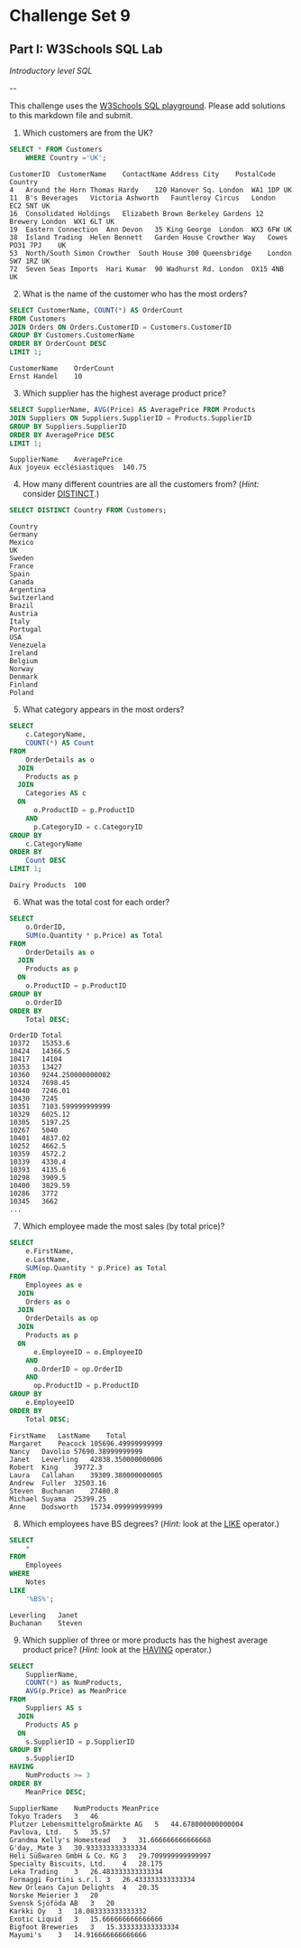 # Challenge Set 9
## Part I: W3Schools SQL Lab 

*Introductory level SQL*

--

This challenge uses the [W3Schools SQL playground](http://www.w3schools.com/sql/trysql.asp?filename=trysql_select_all). Please add solutions to this markdown file and submit.

1. Which customers are from the UK?
```SQL
SELECT * FROM Customers
	WHERE Country ='UK';
```
```
CustomerID	CustomerName	ContactName	Address	City	PostalCode	Country
4	Around the Horn	Thomas Hardy	120 Hanover Sq.	London	WA1 1DP	UK
11	B's Beverages	Victoria Ashworth	Fauntleroy Circus	London	EC2 5NT	UK
16	Consolidated Holdings	Elizabeth Brown	Berkeley Gardens 12 Brewery	London	WX1 6LT	UK
19	Eastern Connection	Ann Devon	35 King George	London	WX3 6FW	UK
38	Island Trading	Helen Bennett	Garden House Crowther Way	Cowes	PO31 7PJ	UK
53	North/South	Simon Crowther	South House 300 Queensbridge	London	SW7 1RZ	UK
72	Seven Seas Imports	Hari Kumar	90 Wadhurst Rd.	London	OX15 4NB	UK
```

2. What is the name of the customer who has the most orders?
```SQL
SELECT CustomerName, COUNT(*) AS OrderCount 
FROM Customers
JOIN Orders ON Orders.CustomerID = Customers.CustomerID
GROUP BY Customers.CustomerName
ORDER BY OrderCount DESC
LIMIT 1;
```
```
CustomerName	OrderCount
Ernst Handel	10
```

3. Which supplier has the highest average product price?
```SQL
SELECT SupplierName, AVG(Price) AS AveragePrice FROM Products
JOIN Suppliers ON Suppliers.SupplierID = Products.SupplierID
GROUP BY Suppliers.SupplierID
ORDER BY AveragePrice DESC
LIMIT 1;
```
```
SupplierName	AveragePrice
Aux joyeux ecclésiastiques	140.75
```

4. How many different countries are all the customers from? (*Hint:* consider [DISTINCT](http://www.w3schools.com/sql/sql_distinct.asp).)
```SQL
SELECT DISTINCT Country FROM Customers;
```
```
Country
Germany
Mexico
UK
Sweden
France
Spain
Canada
Argentina
Switzerland
Brazil
Austria
Italy
Portugal
USA
Venezuela
Ireland
Belgium
Norway
Denmark
Finland
Poland
```

5. What category appears in the most orders?
```SQL
SELECT
    c.CategoryName, 
    COUNT(*) AS Count
FROM
    OrderDetails as o
  JOIN
    Products as p
  JOIN
    Categories AS c
  ON
      o.ProductID = p.ProductID
    AND
      p.CategoryID = c.CategoryID
GROUP BY
    c.CategoryName
ORDER BY
    Count DESC
LIMIT 1;
```
```
Dairy Products	100
```

6. What was the total cost for each order?
```SQL
SELECT
    o.OrderID,
    SUM(o.Quantity * p.Price) as Total
FROM
    OrderDetails as o
  JOIN
    Products as p
  ON
    o.ProductID = p.ProductID
GROUP BY
    o.OrderID
ORDER BY
    Total DESC;
```
```
OrderID	Total
10372	15353.6
10424	14366.5
10417	14104
10353	13427
10360	9244.250000000002
10324	7698.45
10440	7246.01
10430	7245
10351	7103.599999999999
10329	6025.12
10305	5197.25
10267	5040
10401	4837.02
10252	4662.5
10359	4572.2
10339	4330.4
10393	4135.6
10298	3909.5
10400	3829.59
10286	3772
10345	3662
...
```

7. Which employee made the most sales (by total price)?
```SQL
SELECT
    e.FirstName,
    e.LastName,
    SUM(op.Quantity * p.Price) as Total
FROM
    Employees as e
  JOIN
    Orders as o
  JOIN
    OrderDetails as op
  JOIN
    Products as p
  ON
      e.EmployeeID = o.EmployeeID
    AND
      o.OrderID = op.OrderID
    AND
      op.ProductID = p.ProductID
GROUP BY
    e.EmployeeID
ORDER BY
    Total DESC;
```
```
FirstName	LastName	Total
Margaret	Peacock	105696.49999999999
Nancy	Davolio	57690.38999999999
Janet	Leverling	42838.350000000006
Robert	King	39772.3
Laura	Callahan	39309.380000000005
Andrew	Fuller	32503.16
Steven	Buchanan	27480.8
Michael	Suyama	25399.25
Anne	Dodsworth	15734.099999999999
```

8. Which employees have BS degrees? (*Hint:* look at the [LIKE](http://www.w3schools.com/sql/sql_like.asp) operator.)
```SQL
SELECT
    *
FROM 
    Employees 
WHERE 
    Notes 
LIKE 
    '%BS%';
```
```
Leverling	Janet
Buchanan	Steven
```
9. Which supplier of three or more products has the highest average product price? (*Hint:* look at the [HAVING](http://www.w3schools.com/sql/sql_having.asp) operator.)
```SQL
SELECT
    SupplierName,
    COUNT(*) as NumProducts,
    AVG(p.Price) as MeanPrice
FROM
    Suppliers AS s
  JOIN
    Products AS p
  ON
    s.SupplierID = p.SupplierID
GROUP BY
    s.SupplierID
HAVING
    NumProducts >= 3
ORDER BY
    MeanPrice DESC;
```
```
SupplierName	NumProducts	MeanPrice
Tokyo Traders	3	46
Plutzer Lebensmittelgroßmärkte AG	5	44.678000000000004
Pavlova, Ltd.	5	35.57
Grandma Kelly's Homestead	3	31.666666666666668
G'day, Mate	3	30.933333333333334
Heli Süßwaren GmbH & Co. KG	3	29.709999999999997
Specialty Biscuits, Ltd.	4	28.175
Leka Trading	3	26.483333333333334
Formaggi Fortini s.r.l.	3	26.433333333333334
New Orleans Cajun Delights	4	20.35
Norske Meierier	3	20
Svensk Sjöföda AB	3	20
Karkki Oy	3	18.083333333333332
Exotic Liquid	3	15.666666666666666
Bigfoot Breweries	3	15.333333333333334
Mayumi's	3	14.916666666666666
```
